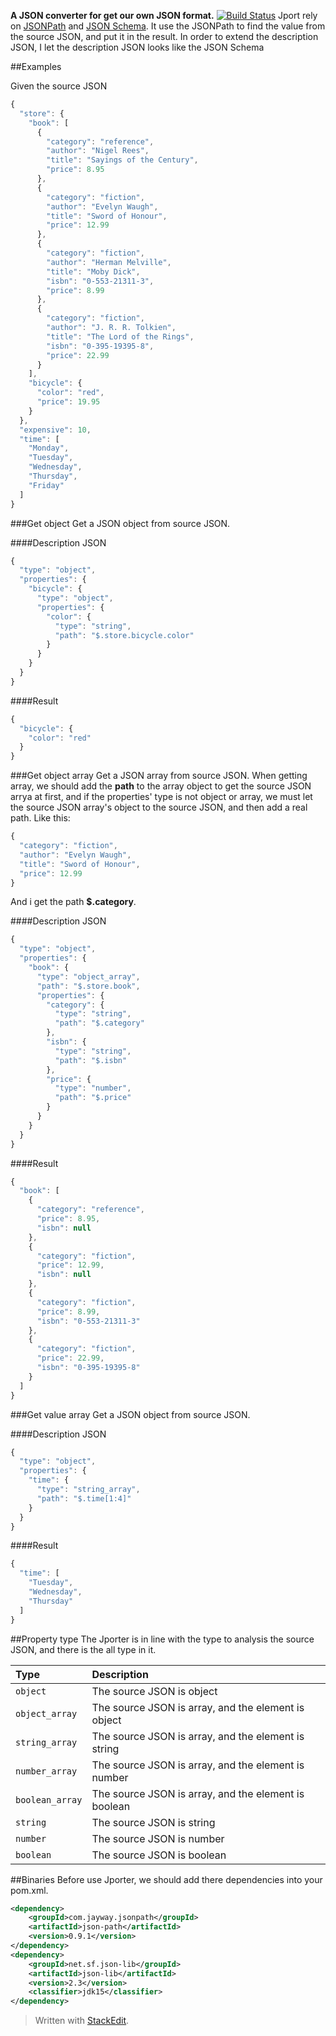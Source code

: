 **A JSON converter for get our own JSON format.**
[![Build Status](https://travis-ci.org/JeffyWang/Jporter.svg)](https://travis-ci.org/JeffyWang/Jporter)
  Jport rely on [JSONPath](https://github.com/jayway/JsonPath) and [JSON Schema](http://json-schema.org/). It use the JSONPath to find the value from the source JSON, and put it in the result. In order to extend the description JSON, I let the description JSON looks like the JSON Schema
  
##Examples

Given the source JSON

```javascript
{
  "store": {
    "book": [
      {
        "category": "reference",
        "author": "Nigel Rees",
        "title": "Sayings of the Century",
        "price": 8.95
      },
      {
        "category": "fiction",
        "author": "Evelyn Waugh",
        "title": "Sword of Honour",
        "price": 12.99
      },
      {
        "category": "fiction",
        "author": "Herman Melville",
        "title": "Moby Dick",
        "isbn": "0-553-21311-3",
        "price": 8.99
      },
      {
        "category": "fiction",
        "author": "J. R. R. Tolkien",
        "title": "The Lord of the Rings",
        "isbn": "0-395-19395-8",
        "price": 22.99
      }
    ],
    "bicycle": {
      "color": "red",
      "price": 19.95
    }
  },
  "expensive": 10,
  "time": [
    "Monday",
    "Tuesday",
    "Wednesday",
    "Thursday",
    "Friday"
  ]
}
```

###Get object
Get a JSON object from source JSON.

####Description JSON
```javascript
{
  "type": "object",
  "properties": {
    "bicycle": {
      "type": "object",
      "properties": {
        "color": {
          "type": "string",
          "path": "$.store.bicycle.color"
        }
      }
    }
  }
}
```
####Result
```javascript
{
  "bicycle": {
    "color": "red"
  }
}
```

###Get object array 
Get a JSON array from source JSON.
When getting array, we should add the **path** to the array object to get the source JSON arrya at first,  and if the properties' type is not object or array, we must let the source JSON array's object to the source JSON, and then add a real path.
Like this: 
```javascript
{
  "category": "fiction",
  "author": "Evelyn Waugh",
  "title": "Sword of Honour",
  "price": 12.99
}
```
And i get the path **$.category**.

####Description JSON
```javascript
{
  "type": "object",
  "properties": {
    "book": {
      "type": "object_array",
      "path": "$.store.book",
      "properties": {
        "category": {
          "type": "string",
          "path": "$.category"
        },
        "isbn": {
          "type": "string",
          "path": "$.isbn"
        },
        "price": {
          "type": "number",
          "path": "$.price"
        }
      }
    }
  }
}
```
####Result
```javascript
{
  "book": [
    {
      "category": "reference",
      "price": 8.95,
      "isbn": null
    },
    {
      "category": "fiction",
      "price": 12.99,
      "isbn": null
    },
    {
      "category": "fiction",
      "price": 8.99,
      "isbn": "0-553-21311-3"
    },
    {
      "category": "fiction",
      "price": 22.99,
      "isbn": "0-395-19395-8"
    }
  ]
}
```

###Get value array
Get a JSON object from source JSON.

####Description JSON
```javascript
{
  "type": "object",
  "properties": {
    "time": {
      "type": "string_array",
      "path": "$.time[1:4]"
    }
  }
}
```
####Result
```javascript
{
  "time": [
    "Tuesday",
    "Wednesday",
    "Thursday"
  ]
}
```

##Property type
The Jporter is in line with the type to analysis the source JSON, and there is the all type in it.

| Type                  | Description                                              |
| :---------------------| :--------------------------------------------------------|
| `object`              |   The source JSON is object                              |
| `object_array`        |   The source JSON is array, and the element is object    |
| `string_array`        |   The source JSON is array, and the element is string    |
| `number_array`        |   The source JSON is array, and the element is number    |
| `boolean_array`       |   The source JSON is array, and the element is boolean   |
| `string`              |   The source JSON is string                              |
| `number`              |   The source JSON is number                              |
| `boolean`             |   The source JSON is boolean                             |

##Binaries
Before use Jporter, we should add there dependencies into your pom.xml.
```xml
<dependency>
    <groupId>com.jayway.jsonpath</groupId>
    <artifactId>json-path</artifactId>
    <version>0.9.1</version>
</dependency>
<dependency>
    <groupId>net.sf.json-lib</groupId>
    <artifactId>json-lib</artifactId>
    <version>2.3</version>
    <classifier>jdk15</classifier>
</dependency>
```

> Written with [StackEdit](https://stackedit.io/).